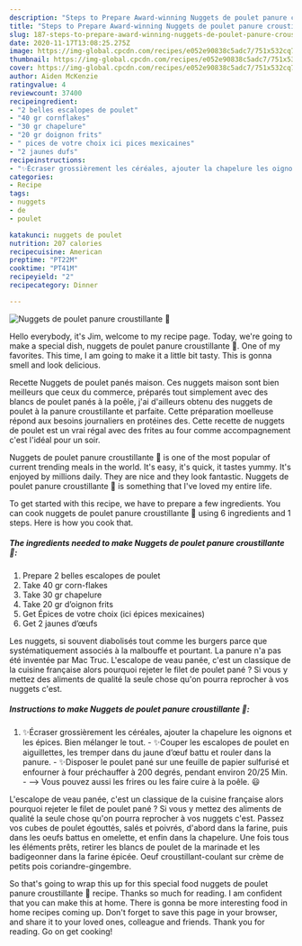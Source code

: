 ```yaml
---
description: "Steps to Prepare Award-winning Nuggets de poulet panure croustillante 🍗"
title: "Steps to Prepare Award-winning Nuggets de poulet panure croustillante 🍗"
slug: 187-steps-to-prepare-award-winning-nuggets-de-poulet-panure-croustillante
date: 2020-11-17T13:08:25.275Z
image: https://img-global.cpcdn.com/recipes/e052e90838c5adc7/751x532cq70/nuggets-de-poulet-panure-croustillante-🍗-photo-principale-de-la-recette.jpg
thumbnail: https://img-global.cpcdn.com/recipes/e052e90838c5adc7/751x532cq70/nuggets-de-poulet-panure-croustillante-🍗-photo-principale-de-la-recette.jpg
cover: https://img-global.cpcdn.com/recipes/e052e90838c5adc7/751x532cq70/nuggets-de-poulet-panure-croustillante-🍗-photo-principale-de-la-recette.jpg
author: Aiden McKenzie
ratingvalue: 4
reviewcount: 37400
recipeingredient:
- "2 belles escalopes de poulet"
- "40 gr cornflakes"
- "30 gr chapelure"
- "20 gr doignon frits"
- " pices de votre choix ici pices mexicaines"
- "2 jaunes dufs"
recipeinstructions:
- "✨Écraser grossièrement les céréales, ajouter la chapelure les oignons et les épices. Bien mélanger le tout.  ✨Couper les escalopes de poulet en aiguillettes, les tremper dans du jaune d’œuf battu et rouler dans la panure.  ✨Disposer le poulet pané sur une feuille de papier sulfurisé et enfourner à four préchauffer à 200 degrés, pendant environ 20/25 Min.  —&gt; Vous pouvez aussi les frires ou les faire cuire à la poêle. 😃"
categories:
- Recipe
tags:
- nuggets
- de
- poulet

katakunci: nuggets de poulet 
nutrition: 207 calories
recipecuisine: American
preptime: "PT22M"
cooktime: "PT41M"
recipeyield: "2"
recipecategory: Dinner

---
```



![Nuggets de poulet panure croustillante 🍗](https://img-global.cpcdn.com/recipes/e052e90838c5adc7/751x532cq70/nuggets-de-poulet-panure-croustillante-🍗-photo-principale-de-la-recette.jpg)

Hello everybody, it's Jim, welcome to my recipe page. Today, we're going to make a special dish, nuggets de poulet panure croustillante 🍗. One of my favorites. This time, I am going to make it a little bit tasty. This is gonna smell and look delicious.

Recette Nuggets de poulet panés maison. Ces nuggets maison sont bien meilleurs que ceux du commerce, préparés tout simplement avec des blancs de poulet panés à la poêle, j&#39;ai d&#39;ailleurs obtenu des nuggets de poulet à la panure croustillante et parfaite. Cette préparation moelleuse répond aux besoins journaliers en protéines des. Cette recette de nuggets de poulet est un vrai régal avec des frites au four comme accompagnement c&#39;est l&#39;idéal pour un soir.

Nuggets de poulet panure croustillante 🍗 is one of the most popular of current trending meals in the world. It's easy, it's quick, it tastes yummy. It's enjoyed by millions daily. They are nice and they look fantastic. Nuggets de poulet panure croustillante 🍗 is something that I've loved my entire life.


To get started with this recipe, we have to prepare a few ingredients. You can cook nuggets de poulet panure croustillante 🍗 using 6 ingredients and 1 steps. Here is how you cook that.

<!--inarticleads1-->

##### The ingredients needed to make Nuggets de poulet panure croustillante 🍗:

1. Prepare 2 belles escalopes de poulet
1. Take 40 gr corn-flakes
1. Take 30 gr chapelure
1. Take 20 gr d’oignon frits
1. Get  Épices de votre choix (ici épices mexicaines)
1. Get 2 jaunes d’œufs


Les nuggets, si souvent diabolisés tout comme les burgers parce que systématiquement associés à la malbouffe et pourtant. La panure n&#39;a pas été inventée par Mac Truc. L&#39;escalope de veau panée, c&#39;est un classique de la cuisine française alors pourquoi rejeter le filet de poulet pané ? Si vous y mettez des aliments de qualité la seule chose qu&#39;on pourra reprocher à vos nuggets c&#39;est. 

<!--inarticleads2-->

##### Instructions to make Nuggets de poulet panure croustillante 🍗:

1. ✨Écraser grossièrement les céréales, ajouter la chapelure les oignons et les épices. Bien mélanger le tout.  - ✨Couper les escalopes de poulet en aiguillettes, les tremper dans du jaune d’œuf battu et rouler dans la panure.  - ✨Disposer le poulet pané sur une feuille de papier sulfurisé et enfourner à four préchauffer à 200 degrés, pendant environ 20/25 Min.  - —&gt; Vous pouvez aussi les frires ou les faire cuire à la poêle. 😃


L&#39;escalope de veau panée, c&#39;est un classique de la cuisine française alors pourquoi rejeter le filet de poulet pané ? Si vous y mettez des aliments de qualité la seule chose qu&#39;on pourra reprocher à vos nuggets c&#39;est. Passez vos cubes de poulet égouttés, salés et poivrés, d&#39;abord dans la farine, puis dans les oeufs battus en omelette, et enfin dans la chapelure. Une fois tous les éléments prêts, retirer les blancs de poulet de la marinade et les badigeonner dans la farine épicée. Oeuf croustillant-coulant sur crème de petits pois coriandre-gingembre. 

So that's going to wrap this up for this special food nuggets de poulet panure croustillante 🍗 recipe. Thanks so much for reading. I am confident that you can make this at home. There is gonna be more interesting food in home recipes coming up. Don't forget to save this page in your browser, and share it to your loved ones, colleague and friends. Thank you for reading. Go on get cooking!
